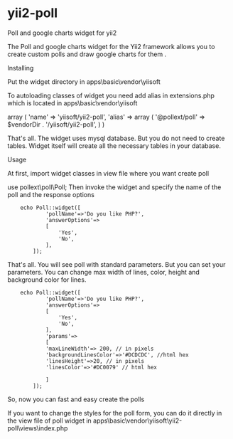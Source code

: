 # yii2-poll
Poll and google charts widget for yii2

The Poll and google charts widget for the Yii2 framework allows you to create custom polls and draw google charts for them .

Installing 

Put the widget directory in apps\basic\vendor\yiisoft

To autoloading classes of widget you need add alias in extensions.php which is located in apps\basic\vendor\yiisoft

  array (
    'name' => 'yiisoft/yii2-poll',
    'alias' =>
        array (
            '@pollext/poll' => $vendorDir . '/yiisoft/yii2-poll',
            )
      )
  
That's all. The widget uses mysql database. But you do not need to create tables. Widget itself will create all the necessary tables in your database.

Usage 

At first, import widget classes in view file where you want create poll

use pollext\poll\Poll;
Then invoke the widget and specify the name of the poll and the response options


        echo Poll::widget([
                'pollName'=>'Do you like PHP?',
                'answerOptions'=>
                [
                    'Yes',
                    'No',
                ],
            ]); 
    
    
That's all. You will see poll with standard parameters. But you can set your parameters. You can change max width of lines, color, height and background color for lines.


        echo Poll::widget([
                'pollName'=>'Do you like PHP?',
                'answerOptions'=>
                [
                    'Yes',
                    'No',
                ],
                'params'=>
                [
                'maxLineWidth'=> 200, // in pixels
                'backgroundLinesColor'=>'#DCDCDC', //html hex 
                'linesHeight'=>20, // in pixels
                'linesColor'=>'#DC0079' // html hex 
 
                ]
            ]); 
    
So, now you can fast and easy create the polls

If you want to change the styles for the poll form, you can do it directly in the view file of poll widget in apps\basic\vendor\yiisoft\yii2-poll\views\index.php
